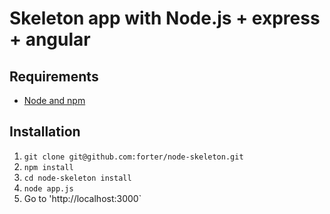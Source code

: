 # Skeleton app with Node.js + express + angular

## Requirements

- [Node and npm](http://nodejs.org)

## Installation

1. `git clone git@github.com:forter/node-skeleton.git`
2. `npm install`
3. `cd node-skeleton install`
3. `node app.js`
4. Go to 'http://localhost:3000`
